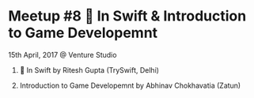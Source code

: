 # Meetup #8 🤔 In Swift & Introduction to Game Developemnt 

15th April, 2017 @ Venture Studio

1. 🤔 In Swift by Ritesh Gupta (TrySwift, Delhi)

2. Introduction to Game Developemnt by Abhinav Chokhavatia (Zatun)
